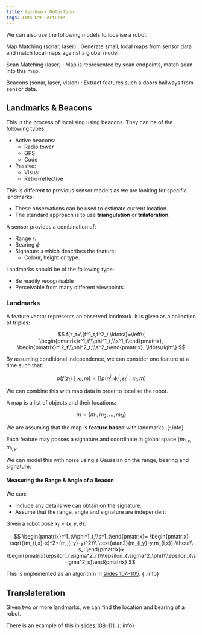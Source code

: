 ```yaml
---
title: Landmark Detection
tags: COMP329 Lectures
---
```

We can also use the following models to localise a robot:

Map Matching (sonar, laser)
: Generate small, local maps from sensor data and match local maps against a global model.

Scan Matching (laser)
: Map is represented by scan endpoints, match scan into this map.

Beacons (sonar, laser, vision)
: Extract features such a doors hallways from sensor data.

## Landmarks & Beacons
This is the process of localising using beacons. They can be of the following types:

* Active beacons:
	* Radio tower
	* GPS
	* Code
* Passive:
	* Visual
	* Retro-reflective

This is different to previous sensor models as we are looking for specific landmarks:

* These observations can be used to estimate current location.
* The standard approach is to use **triangulation** or **trilateration**.

A sensor provides a combination of:

* Range $r$.
* Bearing $\phi$
* Signature $s$ which describes the feature:
	* Colour, height or type.
	
Landmarks should be of the following type:

* Be readily recognisable
* Perceivable from many different viewpoints.

### Landmarks
A feature vector represents an observed landmark. It is given as a collection of triples:

$$
f(z_t=\{f^1_t,f^2_t,\ldots\}=\left\{
\begin{pmatrix}r^1_t\\\phi^1_t,\\s^1_t\end{pmatrix},
\begin{pmatrix}r^2_t\\\phi^2_t,\\s^2_t\end{pmatrix},
\ldots\right\}
$$

By assuming conditional independence, we can consider one feature at a time such that:

$$
p(f(z_t)\mid x_t, m)=\prod p(r^i_t, \phi^i_t, s^i_t\mid x_t, m)
$$

We can combine this with map data in order to localise the robot.

A map is a list of objects and their locations:

$$
m=\{m_1, m_2, \ldots,m_N\}
$$

We are assuming that the map is **feature based** with landmarks.
{:.info}

Each feature may posses a signature and coordinate in global space $\langle m_{i,x},m_{i,y}$

We can model this with noise using a Gaussian on the range, bearing and signature.

#### Measuring the Range & Angle of a Beacon
We can:

* Include any details we can obtain on the signature.
* Assume that the range, angle and signature are independent

Given a robot pose $x_t=\langle x, y, \theta\rangle$:

$$
\begin{pmatrix}r^1_t\\\phi^1_t,\\s^1_t\end{pmatrix}=
\begin{pmatrix}
\sqrt{(m_{i,x}-x)^2+(m_{i,y}-y)^2}\\
\text{atan2}(m_{i,y}-y,m_{i,x})-\theta\\
s_i
\end{pmatrix}+
\begin{pmatrix}\epsilon_{\sigma^2_r}\\\epsilon_{\sigma^2_\phi}\\\epsilon_{\sigma^2_s}\end{pmatrix}
$$

This is implemented as an algorithm in [slides 104-105](https://canvas.liverpool.ac.uk/courses/59631/files/8251342/download?download_frd=1).
{:.info}

## Translateration
Given two or more landmarks, we can find the location and bearing of a robot.

There is an example of this in [slides 108-111](https://canvas.liverpool.ac.uk/courses/59631/files/8251342/download?download_frd=1).
{:.info}